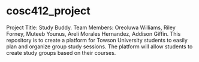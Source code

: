 # cosc412_project
Project Title: Study Buddy.
Team Members: Oreoluwa Williams, Riley Forney, Muteeb Younus, Areli Morales Hernandez, Addison Giffin.
This repository is to create a platform for Towson University students to easily plan and organize group study sessions. The platform will allow students to create study groups based on their courses. 
